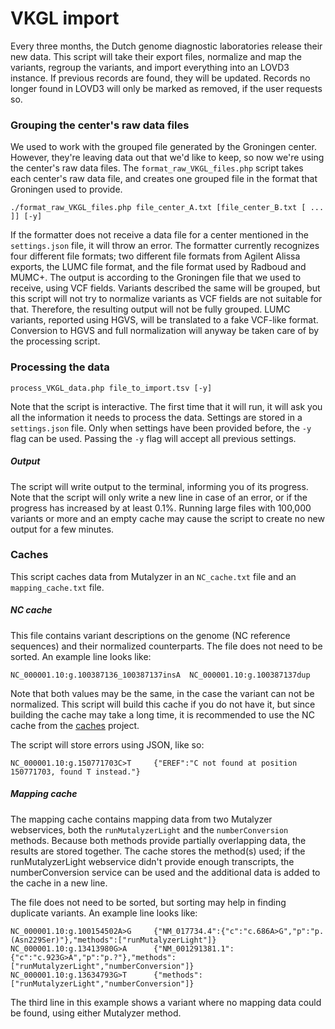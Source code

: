 # VKGL import

Every three months, the Dutch genome diagnostic laboratories release their new data.
This script will take their export files, normalize and map the variants,
 regroup the variants, and import everything into an LOVD3 instance.
If previous records are found, they will be updated.
Records no longer found in LOVD3 will only be marked as removed, if the user requests so.

### Grouping the center's raw data files

We used to work with the grouped file generated by the Groningen center.
However, they're leaving data out that we'd like to keep, so now we're using the center's raw data files.
The `format_raw_VKGL_files.php` script takes each center's raw data file,
 and creates one grouped file in the format that Groningen used to provide.

```shell script
./format_raw_VKGL_files.php file_center_A.txt [file_center_B.txt [ ... ]] [-y]
```

If the formatter does not receive a data file for a center mentioned
 in the `settings.json` file, it will throw an error.
The formatter currently recognizes four different file formats; two different file formats from Agilent Alissa exports,
 the LUMC file format, and the file format used by Radboud and MUMC+.
The output is according to the Groningen file that we used to receive, using VCF fields.
Variants described the same will be grouped, but this script will not try to
 normalize variants as VCF fields are not suitable for that.
Therefore, the resulting output will not be fully grouped.
LUMC variants, reported using HGVS, will be translated to a fake VCF-like format.
Conversion to HGVS and full normalization will anyway be taken care of by the processing script.

### Processing the data

```shell script
process_VKGL_data.php file_to_import.tsv [-y]
```

Note that the script is interactive.
The first time that it will run, it will ask you all the information it needs to process the data.
Settings are stored in a `settings.json` file.
Only when settings have been provided before, the `-y` flag can be used.
Passing the `-y` flag will accept all previous settings.

##### Output

The script will write output to the terminal, informing you of its progress.
Note that the script will only write a new line in case of an error, or if the progress has increased by at least 0.1%.
Running large files with 100,000 variants or more and an empty cache
 may cause the script to create no new output for a few minutes.

### Caches

This script caches data from Mutalyzer in an `NC_cache.txt` file and an `mapping_cache.txt` file.

##### NC cache

This file contains variant descriptions on the genome (NC reference sequences) and their normalized counterparts.
The file does not need to be sorted.
An example line looks like:

```
NC_000001.10:g.100387136_100387137insA  NC_000001.10:g.100387137dup
```

Note that both values may be the same, in the case the variant can not be normalized.
This script will build this cache if you do not have it, but since building the cache may take a long time,
 it is recommended to use the NC cache from the [caches](https://github.com/LOVDnl/caches) project.

The script will store errors using JSON, like so:

```
NC_000001.10:g.150771703C>T     {"EREF":"C not found at position 150771703, found T instead."}
```

##### Mapping cache

The mapping cache contains mapping data from two Mutalyzer webservices, both the `runMutalyzerLight` and
 the `numberConversion` methods.
Because both methods provide partially overlapping data, the results are stored together.
The cache stores the method(s) used; if the runMutalyzerLight webservice didn't provide enough transcripts,
 the numberConversion service can be used and the additional data is added to the cache in a new line.

The file does not need to be sorted, but sorting may help in finding duplicate variants.
An example line looks like:

```
NC_000001.10:g.100154502A>G     {"NM_017734.4":{"c":"c.686A>G","p":"p.(Asn229Ser)"},"methods":["runMutalyzerLight"]}
NC_000001.10:g.13413980G>A      {"NM_001291381.1":{"c":"c.923G>A","p":"p.?"},"methods":["runMutalyzerLight","numberConversion"]}
NC_000001.10:g.13634793G>T      {"methods":["runMutalyzerLight","numberConversion"]}
```

The third line in this example shows a variant where no mapping data could be found, using either Mutalyzer method.

